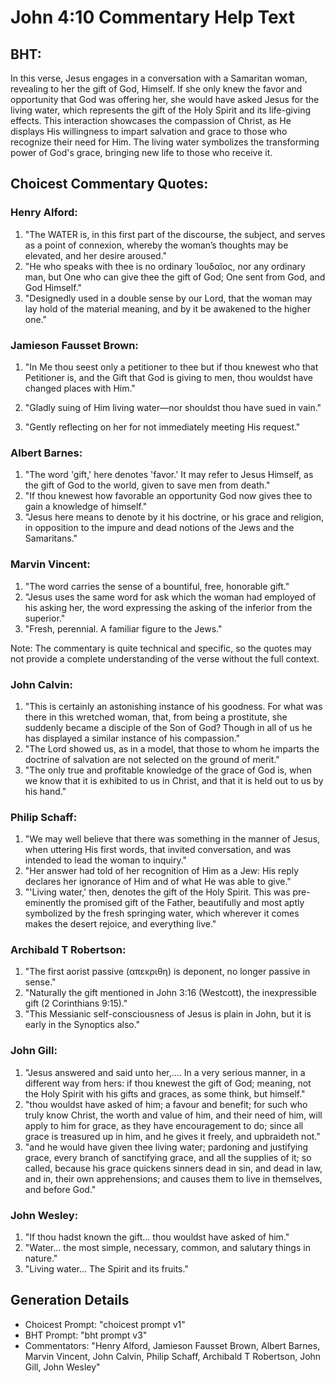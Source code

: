 # John 4:10 Commentary Help Text

## BHT:
In this verse, Jesus engages in a conversation with a Samaritan woman, revealing to her the gift of God, Himself. If she only knew the favor and opportunity that God was offering her, she would have asked Jesus for the living water, which represents the gift of the Holy Spirit and its life-giving effects. This interaction showcases the compassion of Christ, as He displays His willingness to impart salvation and grace to those who recognize their need for Him. The living water symbolizes the transforming power of God's grace, bringing new life to those who receive it.

## Choicest Commentary Quotes:
### Henry Alford:
1. "The WATER is, in this first part of the discourse, the subject, and serves as a point of connexion, whereby the woman’s thoughts may be elevated, and her desire aroused."
2. "He who speaks with thee is no ordinary Ἰουδαῖος, nor any ordinary man, but One who can give thee the gift of God; One sent from God, and God Himself."
3. "Designedly used in a double sense by our Lord, that the woman may lay hold of the material meaning, and by it be awakened to the higher one."

### Jamieson Fausset Brown:
1. "In Me thou seest only a petitioner to thee but if thou knewest who that Petitioner is, and the Gift that God is giving to men, thou wouldst have changed places with Him." 

2. "Gladly suing of Him living water—nor shouldst thou have sued in vain." 

3. "Gently reflecting on her for not immediately meeting His request."

### Albert Barnes:
1. "The word 'gift,' here denotes 'favor.' It may refer to Jesus Himself, as the gift of God to the world, given to save men from death."
2. "If thou knewest how favorable an opportunity God now gives thee to gain a knowledge of himself."
3. "Jesus here means to denote by it his doctrine, or his grace and religion, in opposition to the impure and dead notions of the Jews and the Samaritans."

### Marvin Vincent:
1. "The word carries the sense of a bountiful, free, honorable gift." 
2. "Jesus uses the same word for ask which the woman had employed of his asking her, the word expressing the asking of the inferior from the superior."
3. "Fresh, perennial. A familiar figure to the Jews."

Note: The commentary is quite technical and specific, so the quotes may not provide a complete understanding of the verse without the full context.

### John Calvin:
1. "This is certainly an astonishing instance of his goodness. For what was there in this wretched woman, that, from being a prostitute, she suddenly became a disciple of the Son of God? Though in all of us he has displayed a similar instance of his compassion."
2. "The Lord showed us, as in a model, that those to whom he imparts the doctrine of salvation are not selected on the ground of merit."
3. "The only true and profitable knowledge of the grace of God is, when we know that it is exhibited to us in Christ, and that it is held out to us by his hand."

### Philip Schaff:
1. "We may well believe that there was something in the manner of Jesus, when uttering His first words, that invited conversation, and was intended to lead the woman to inquiry."
2. "Her answer had told of her recognition of Him as a Jew: His reply declares her ignorance of Him and of what He was able to give."
3. "'Living water,' then, denotes the gift of the Holy Spirit. This was pre-eminently the promised gift of the Father, beautifully and most aptly symbolized by the fresh springing water, which wherever it comes makes the desert rejoice, and everything live."

### Archibald T Robertson:
1. "The first aorist passive (απεκριθη) is deponent, no longer passive in sense." 
2. "Naturally the gift mentioned in John 3:16 (Westcott), the inexpressible gift (2 Corinthians 9:15)." 
3. "This Messianic self-consciousness of Jesus is plain in John, but it is early in the Synoptics also."

### John Gill:
1. "Jesus answered and said unto her,.... In a very serious manner, in a different way from hers: if thou knewest the gift of God; meaning, not the Holy Spirit with his gifts and graces, as some think, but himself."
2. "thou wouldst have asked of him; a favour and benefit; for such who truly know Christ, the worth and value of him, and their need of him, will apply to him for grace, as they have encouragement to do; since all grace is treasured up in him, and he gives it freely, and upbraideth not."
3. "and he would have given thee living water; pardoning and justifying grace, every branch of sanctifying grace, and all the supplies of it; so called, because his grace quickens sinners dead in sin, and dead in law, and in, their own apprehensions; and causes them to live in themselves, and before God."

### John Wesley:
1. "If thou hadst known the gift... thou wouldst have asked of him." 
2. "Water... the most simple, necessary, common, and salutary things in nature."
3. "Living water... The Spirit and its fruits."


## Generation Details
- Choicest Prompt: "choicest prompt v1"
- BHT Prompt: "bht prompt v3"
- Commentators: "Henry Alford, Jamieson Fausset Brown, Albert Barnes, Marvin Vincent, John Calvin, Philip Schaff, Archibald T Robertson, John Gill, John Wesley"
